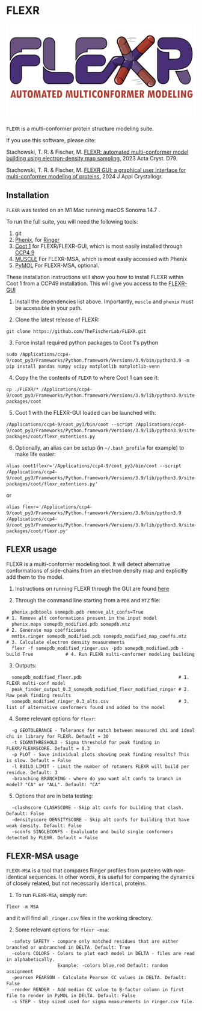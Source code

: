 # FLEXR
![logo](img/logo.png)

`FLEXR` is a multi-conformer protein structure modeling suite.

If you use this software, please cite:

Stachowski, T. R. & Fischer, M.
[FLEXR: automated multi-conformer model building using electron-density map sampling.](https://doi.org/10.1107/S2059798323002498)
2023 Acta Cryst. D79.

Stachowski, T. R. & Fischer, M.
[FLEXR GUI: a graphical user interface for multi-conformer modeling of proteins.](https://doi.org/10.1107/S1600576724001523)
2024 J Appl Crystallogr.

## Installation

`FLEXR` was tested on an M1 Mac running macOS Sonoma 14.7 .

To run the full suite, you will need the following tools:
1. git
2. [Phenix](https://phenix-online.org), for [Ringer](https://bl831.als.lbl.gov/ringer/)
3. [Coot 1](https://pemsley.github.io/coot/) for FLEXR/FLEXR-GUI, which is most easily installed through [CCP4 9](https://www.ccp4.ac.uk/download/#os=macos)
4. [MUSCLE](https://www.drive5.com/muscle/) For FLEXR-MSA, which is most easily accessed with Phenix
5. [PyMOL](https://pymol.org) For FLEXR-MSA, optional.

These installation instructions will show you how to install FLEXR within Coot 1 from a CCP49 installation.
This will give you access to the [FLEXR-GUI](https://github.com/TheFischerLab/FLEXR-GUI)

1. Install the dependencies list above. Importantly, `muscle` and `phenix` must be accessible in your path.

2. Clone the latest release of FLEXR:
```
git clone https://github.com/TheFischerLab/FLEXR.git
```
3. Force install required python packages to Coot 1's python
```
sudo /Applications/ccp4-9/coot_py3/Frameworks/Python.framework/Versions/3.9/bin/python3.9 -m pip install pandas numpy scipy matplotlib matplotlib-venn
```
4. Copy the the contents of `FLEXR` to where Coot 1 can see it:
```
cp ./FLEXR/* /Applications/ccp4-9/coot_py3/Frameworks/Python.framework/Versions/3.9/lib/python3.9/site-packages/coot
```
5. Coot 1 with the FLEXR-GUI loaded can be launched with:
```
/Applications/ccp4-9/coot_py3/bin/coot --script /Applications/ccp4-9/coot_py3/Frameworks/Python.framework/Versions/3.9/lib/python3.9/site-packages/coot/flexr_extentions.py
```
6. Optionally, an alias can be setup (in `~/.bash_profile` for example) to make life easier:
```
alias coot1flexr='/Applications/ccp4-9/coot_py3/bin/coot --script /Applications/ccp4-9/coot_py3/Frameworks/Python.framework/Versions/3.9/lib/python3.9/site-packages/coot/flexr_extentions.py'
```
or
```
alias flexr='/Applications/ccp4-9/coot_py3/Frameworks/Python.framework/Versions/3.9/bin/python3.9 /Applications/ccp4-9/coot_py3/Frameworks/Python.framework/Versions/3.9/lib/python3.9/site-packages/coot/flexr.py'
```

## FLEXR usage

FLEXR is a multi-conformer modeling tool.
It will detect alternative conformations of side-chains from an electron density map and explicitly add them to the model.

1. Instructions on running FLEXR through the GUI are found [here](https://github.com/TheFischerLab/FLEXR-GUI)

2. Through the command line starting from a `PDB` and `MTZ` file:
```
  phenix.pdbtools somepdb.pdb remove_alt_confs=True                                     # 1. Remove alt conformations present in the input model
  phenix.maps somepdb_modified.pdb somepdb.mtz                                          # 2. Generate map coefficients
  mmtbx.ringer somepdb_modified.pdb somepdb_modified_map_coeffs.mtz                     # 3. Calculate electron density measurements
  flexr -f somepdb_modified_ringer.csv -pdb somepdb_modified.pdb -build True            # 4. Run FLEXR multi-conformer modeling building
```
3. Outputs:
```
  somepdb_modified_flexr.pdb                                    # 1. FLEXR multi-conf model
  peak_finder_output_0.3_somepdb_modified_flexr_modified_ringer # 2. Raw peak finding results
  somepdb_modified_ringer_0.3_alts.csv                          # 3. list of alternative conformers found and added to the model
```
4. Some relevant options for `flexr`:
```
  -g GEOTOLERANCE - Tolerance for match between measured chi and ideal chi in library for FLEXR. Default = 30
  -t SIGMATHRESHOLD - Sigma threshold for peak finding in FLEXR/FLEXRSCORE. Default = 0.3
  -p PLOT - Save individual plots showing peak finding results? This is slow. Default = False
  -l BUILD_LIMIT - Limit the number of rotamers FLEXR will build per residue. Default: 3
  -branching BRANCHING - where do you want alt confs to branch in model? "CA" or "ALL". Default: "CA"
```
5. Options that are in beta testing:
```
  -clashscore CLASHSCORE - Skip alt confs for building that clash. Default: False
  -densityscore DENSITYSCORE - Skip alt confs for building that have weak density. Default: False
  -sconfs SINGLECONFS - Evaluluate and build single conformers detected by FLEXR. Default = False
```

## FLEXR-MSA usage

`FLEXR-MSA` is a tool that compares Ringer profiles from proteins with non-identical sequences.
In other words, it is useful for comparing the dynamics of closely related, but not necessarily identical, proteins.

1. To run `FLEXR-MSA`, simply run:
```
flexr -m MSA
```
and it will find all `_ringer.csv` files in the working directory.

2. Some relevant options for `flexr -msa`:
```
  -safety SAFETY - compare only matched residues that are either branched or unbranched in DELTA. Default: True
  -colors COLORS - Colors to plot each model in DELTA - files are read in alphabetically.
                   Example: -colors blue,red Default: random assignment
  -pearson PEARSON - Calculate Pearson CC values in DELTA. Default: False
  -render RENDER - Add median CC value to B-factor column in first file to render in PyMOL in DELTA. Default: False
  -s STEP - Step sized used for sigma measurements in ringer.csv file.
```






















